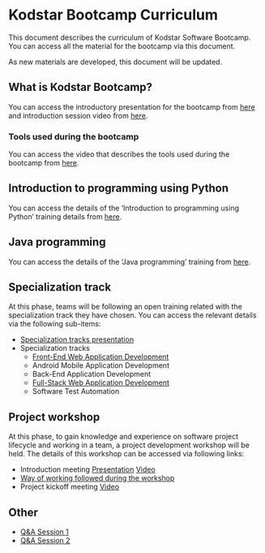 # Kodstar Bootcamp Curriculum

This document describes the curriculum of Kodstar Software Bootcamp. You can access all the material for the bootcamp via this document.

As new materials are developed, this document will be updated.

## What is Kodstar Bootcamp?

You can access the introductory presentation for the bootcamp from [here](https://drive.google.com/file/d/17J4AfzEQdmU4YUAspsymqfwsUldKuXuK/view?usp=sharing) and introduction session video from [here](https://youtu.be/s-TxiXmJmOQ).

### Tools used during the bootcamp

You can access the video that describes the tools used during the bootcamp from [here](https://www.youtube.com/watch?v=-NdRVTDWkQo).

## Introduction to programming using Python

You can access the details of the ‘Introduction to programming using Python’ training details from [here](python/readme.md).

## Java programming

You can access the details of the ‘Java programming’ training from [here](java/readme.md).

## Specialization track

At this phase, teams will be following an open training related with the specialization track they have chosen. You can access the relevant details via the following sub-items:

* [Specialization tracks presentation](https://drive.google.com/file/d/1PbwWSKN2wLUL0IufwXx4JKaWyhBpyGaZ/view?usp=sharing)
* Specialization tracks
  * [Front-End Web Application Development](front-end/README.md)
  * Android Mobile Application Development
  * Back-End Application Development
  * [Full-Stack Web Application Development](full-stack/README.md)
  * Software Test Automation

## Project workshop

At this phase, to gain knowledge and experience on software project lifecycle and working in a team, a project development workshop will be held. The details of this workshop can be accessed via following links:

* Introduction meeting [Presentation](https://drive.google.com/file/d/16dBrWIved9W-kmPscxMtaoxA_DApodbd/view?usp=sharing) [Video](https://youtu.be/KmhZ_X-rJW4)
* [Way of working followed during the workshop](project/way-of-working.md)
* Project kickoff meeting [Video](https://youtu.be/Js8THL-ICJY)

## Other

* [Q&A Session 1](https://youtu.be/pbVVS8OBE0c)
* [Q&A Session 2](https://youtu.be/ncZBWqblWsw)
